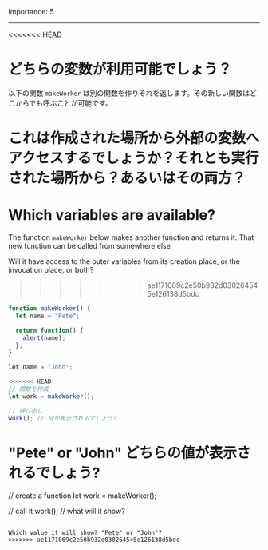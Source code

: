 importance: 5

---

<<<<<<< HEAD
# どちらの変数が利用可能でしょう？

以下の関数 `makeWorker` は別の関数を作りそれを返します。その新しい関数はどこからでも呼ぶことが可能です。

これは作成された場所から外部の変数へアクセスするでしょうか？それとも実行された場所から？あるいはその両方？
=======
# Which variables are available?

The function `makeWorker` below makes another function and returns it. That new function can be called from somewhere else.

Will it have access to the outer variables from its creation place, or the invocation place, or both?
>>>>>>> ae1171069c2e50b932d030264545e126138d5bdc

```js
function makeWorker() {
  let name = "Pete";

  return function() {
    alert(name);
  };
}

let name = "John";

<<<<<<< HEAD
// 関数を作成
let work = makeWorker();

// 呼び出し
work(); // 何が表示されるでしょう?
```

"Pete" or "John" どちらの値が表示されるでしょう?
=======
// create a function
let work = makeWorker();

// call it
work(); // what will it show?
```

Which value it will show? "Pete" or "John"?
>>>>>>> ae1171069c2e50b932d030264545e126138d5bdc
